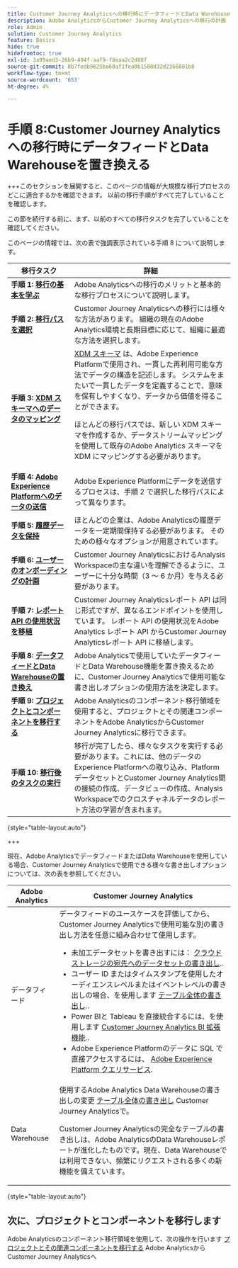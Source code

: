 ```yaml
---
title: Customer Journey Analyticsへの移行時にデータフィードとData Warehouseを置換
description: Adobe AnalyticsからCustomer Journey Analyticsへの移行の計画
role: Admin
solution: Customer Journey Analytics
feature: Basics
hide: true
hidefromtoc: true
exl-id: 3a99aed3-26b9-494f-aaf9-f8eaa2c2d88f
source-git-commit: 8b7fedb9625ba60af1fea0b1580d32d2366081b8
workflow-type: tm+mt
source-wordcount: '653'
ht-degree: 4%

---
```


# 手順 8:Customer Journey Analyticsへの移行時にデータフィードとData Warehouseを置き換える

+++このセクションを展開すると、このページの情報が大規模な移行プロセスのどこに適合するかを確認できます。 以前の移行手順がすべて完了していることを確認します。

この節を続行する前に、まず、以前のすべての移行タスクを完了していることを確認してください。

このページの情報では、次の表で強調表示されている手順 8 について説明します。

| 移行タスク | 詳細 |
|---------|----------|
| **手順 1: [移行の基本を学ぶ](/help/getting-started/cja-migration/cja-migration-getstarted.md)** | Adobe Analyticsへの移行のメリットと基本的な移行プロセスについて説明します。 |
| **手順 2: [移行パスを選択](/help/getting-started/cja-migration/cja-migration-path.md)** | Customer Journey Analyticsへの移行には様々な方法があります。 組織の現在のAdobe Analytics環境と長期目標に応じて、組織に最適な方法を選択します。 |
| **手順 3: [XDM スキーマへのデータのマッピング](/help/getting-started/cja-migration/cja-migration-xdm.md)** | [XDM スキーマ](https://experienceleague.adobe.com/en/docs/experience-platform/xdm/home#xdm-schemas) は、Adobe Experience Platformで使用され、一貫した再利用可能な方法でデータの構造を記述します。 システムをまたいで一貫したデータを定義することで、意味を保有しやすくなり、データから価値を得ることができます。<p>ほとんどの移行パスでは、新しい XDM スキーマを作成するか、データストリームマッピングを使用して既存のAdobe Analytics スキーマを XDM にマッピングする必要があります。</p> |
| **手順 4: [Adobe Experience Platformへのデータの送信](/help/getting-started/cja-migration/cja-migration-send-to-platform.md)** | Adobe Experience Platformにデータを送信するプロセスは、手順 2 で選択した移行パスによって異なります。 |
| **手順 5: [履歴データを保持](/help/getting-started/cja-migration/cja-migration-historical-data.md)** | ほとんどの企業は、Adobe Analyticsの履歴データを一定期間保持する必要があります。 そのための様々なオプションが用意されています。 |
| **手順 6: [ユーザーのオンボーディングの計画](/help/getting-started/cja-migration/cja-migration-onboarding.md)** | Customer Journey AnalyticsにおけるAnalysis Workspaceの主な違いを理解できるように、ユーザーに十分な時間（3 ～ 6 か月）を与える必要があります。 |
| **手順 7: [レポート API の使用状況を移植](/help/getting-started/cja-migration/cja-migration-api.md)** | Customer Journey Analyticsレポート API は同じ形式ですが、異なるエンドポイントを使用しています。 レポート API の使用状況をAdobe Analytics レポート API からCustomer Journey Analyticsレポート API に移植します。 |
| <span class="preview">**手順 8: [データフィードとData Warehouseの置き換え](/help/getting-started/cja-migration/cja-migration-export-options.md)**</span> | <span class="preview">Adobe Analyticsで使用していたデータフィードとData Warehouse機能を置き換えるために、Customer Journey Analyticsで使用可能な書き出しオプションの使用方法を決定します。</span> |
| **手順 9: [プロジェクトとコンポーネントを移行する](/help/getting-started/cja-migration/cja-migration-projects.md)** | Adobe Analyticsのコンポーネント移行領域を使用すると、プロジェクトとその関連コンポーネントをAdobe AnalyticsからCustomer Journey Analyticsに移行できます。 |
| **手順 10: [移行後のタスクの実行](/help/getting-started/cja-getting-started.md)** | 移行が完了したら、様々なタスクを実行する必要があります。これには、他のデータのExperience Platformへの取り込み、Platform データセットとCustomer Journey Analytics間の接続の作成、データビューの作成、Analysis Workspaceでのクロスチャネルデータのレポート方法の学習が含まれます。 |

{style="table-layout:auto"}

+++

現在、Adobe AnalyticsでデータフィードまたはData Warehouseを使用している場合、Customer Journey Analyticsで使用できる様々な書き出しオプションについては、次の表を参照してください。

| Adobe Analytics | Customer Journey Analytics |
|---------|----------|
| データフィード | データフィードのユースケースを評価してから、Customer Journey Analyticsで使用可能な別の書き出し方法を任意に組み合わせて使用します。 <ul><li>未加工データセットを書き出すには： [クラウドストレージの宛先へのデータセットの書き出し](https://experienceleague.adobe.com/en/docs/experience-platform/destinations/ui/activate/export-datasets)..&#x200B;</li><li>ユーザー ID またはタイムスタンプを使用したオーディエンスレベルまたはイベントレベルの書き出しの場合、を使用します [テーブル全体の書き出し](/help/analysis-workspace/export/export-cloud.md)..&#x200B;</li><li>Power BIと Tableau を直接統合するには、を使用します [Customer Journey Analytics BI 拡張機能](https://experienceleague.adobe.com/en/docs/analytics-platform/using/cja-dataviews/bi-extension)..&#x200B;</li><li>Adobe Experience Platformのデータに SQL で直接アクセスするには、 [Adobe Experience Platform クエリサービス](https://experienceleague.adobe.com/en/docs/experience-platform/query/home).</li></ul> |
| Data Warehouse | 使用するAdobe Analytics Data Warehouseの書き出しの変更 [テーブル全体の書き出し](/help/analysis-workspace/export/export-cloud.md) Customer Journey Analyticsで。<p>Customer Journey Analyticsの完全なテーブルの書き出しは、Adobe AnalyticsのData Warehouseレポートが進化したものです。現在、Data Warehouseでは利用できない、頻繁にリクエストされる多くの新機能を備えています。</p> |

{style="table-layout:auto"}

## 次に、プロジェクトとコンポーネントを移行します

Adobe Analyticsのコンポーネント移行領域を使用して、次の操作を行います [プロジェクトとその関連コンポーネントを移行する](/help/getting-started/cja-migration/cja-migration-projects.md) Adobe AnalyticsからCustomer Journey Analyticsへ
